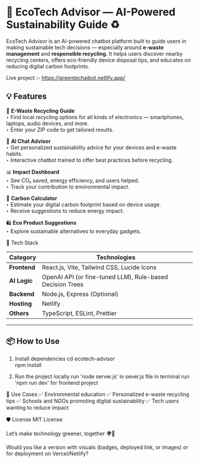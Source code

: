 # 🌿 EcoTech Advisor — AI-Powered Sustainability Guide ♻️

EcoTech Advisor is an AI-powered chatbot platform built to guide users in making sustainable tech decisions — especially around **e-waste management** and **responsible recycling**. It helps users discover nearby recycling centers, offers eco-friendly device disposal tips, and educates on reducing digital carbon footprints.

Live project :- https://greentechaibot.netlify.app/


## 💡 Features

🔎 **E-Waste Recycling Guide**  
‣ Find local recycling options for all kinds of electronics — smartphones, laptops, audio devices, and more.  
‣ Enter your ZIP code to get tailored results.

🤖 **AI Chat Advisor**  
‣ Get personalized sustainability advice for your devices and e-waste habits.  
‣ Interactive chatbot trained to offer best practices before recycling.

📊 **Impact Dashboard**  
‣ See CO₂ saved, energy efficiency, and users helped.  
‣ Track your contribution to environmental impact.

🧮 **Carbon Calculator**  
‣ Estimate your digital carbon footprint based on device usage.  
‣ Receive suggestions to reduce energy impact.

🛍️ **Eco Product Suggestions**  
‣ Explore sustainable alternatives to everyday gadgets.

🧠 Tech Stack

| Category      | Technologies |
|---------------|--------------|
| **Frontend**  | React.js, Vite, Tailwind CSS, Lucide Icons |
| **AI Logic**  | OpenAI API (or fine-tuned LLM), Rule-based Decision Trees |
| **Backend**   | Node.js, Express (Optional) |
| **Hosting**   | Netlify |
| **Others**    | TypeScript, ESLint, Prettier |

---

## 📦 How to Use

1. Install dependencies
   cd ecotech-advisor  
   npm install

2. Run the project locally
   run 'node server.js' in sever.js file in terminal
   run 'npm run dev' for frontend project

📌 Use Cases
✅ Environmental education
✅ Personalized e-waste recycling tips
✅ Schools and NGOs promoting digital sustainability
✅ Tech users wanting to reduce impact

🛡️ License
MIT License

Let’s make technology greener, together 🌍💚

Would you like a version with visuals (badges, deployed link, or images) or for deployment on Vercel/Netlify?



